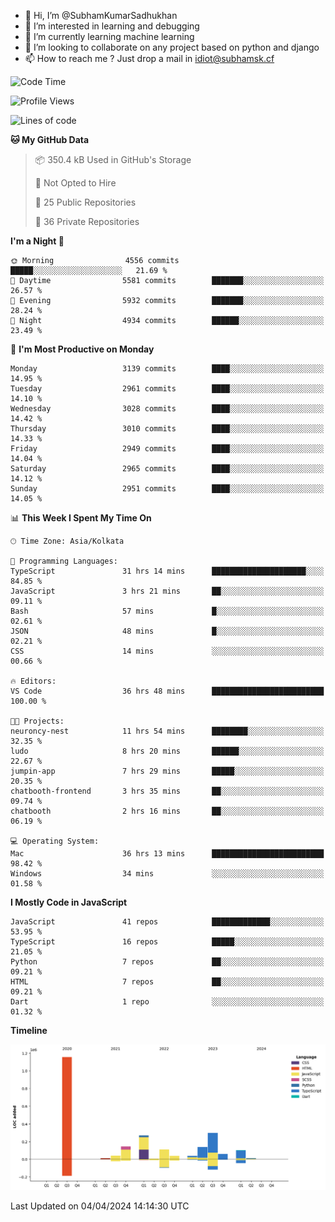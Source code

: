 - 👋 Hi, I’m @SubhamKumarSadhukhan
- 👀 I’m interested in learning and debugging
- 🌱 I’m currently learning machine learning
- 💞️ I’m looking to collaborate on any project based on python and django
- 📫 How to reach me ?
      Just drop a mail in idiot@subhamsk.cf

<!---
SubhamKumarSadhukhan/SubhamKumarSadhukhan is a ✨ special ✨ repository because its `README.md` (this file) appears on your GitHub profile.
You can click the Preview link to take a look at your changes.
--->


<!--START_SECTION:waka-->
![Code Time](http://img.shields.io/badge/Code%20Time-2%2C085%20hrs%2023%20mins-blue)

![Profile Views](http://img.shields.io/badge/Profile%20Views-0-blue)

![Lines of code](https://img.shields.io/badge/From%20Hello%20World%20I%27ve%20Written-2.4%20million%20lines%20of%20code-blue)

**🐱 My GitHub Data** 

> 📦 350.4 kB Used in GitHub's Storage 
 > 
> 🚫 Not Opted to Hire
 > 
> 📜 25 Public Repositories 
 > 
> 🔑 36 Private Repositories 
 > 
**I'm a Night 🦉** 

```text
🌞 Morning                4556 commits        █████░░░░░░░░░░░░░░░░░░░░   21.69 % 
🌆 Daytime                5581 commits        ███████░░░░░░░░░░░░░░░░░░   26.57 % 
🌃 Evening                5932 commits        ███████░░░░░░░░░░░░░░░░░░   28.24 % 
🌙 Night                  4934 commits        ██████░░░░░░░░░░░░░░░░░░░   23.49 % 
```
📅 **I'm Most Productive on Monday** 

```text
Monday                   3139 commits        ████░░░░░░░░░░░░░░░░░░░░░   14.95 % 
Tuesday                  2961 commits        ████░░░░░░░░░░░░░░░░░░░░░   14.10 % 
Wednesday                3028 commits        ████░░░░░░░░░░░░░░░░░░░░░   14.42 % 
Thursday                 3010 commits        ████░░░░░░░░░░░░░░░░░░░░░   14.33 % 
Friday                   2949 commits        ████░░░░░░░░░░░░░░░░░░░░░   14.04 % 
Saturday                 2965 commits        ████░░░░░░░░░░░░░░░░░░░░░   14.12 % 
Sunday                   2951 commits        ████░░░░░░░░░░░░░░░░░░░░░   14.05 % 
```


📊 **This Week I Spent My Time On** 

```text
🕑︎ Time Zone: Asia/Kolkata

💬 Programming Languages: 
TypeScript               31 hrs 14 mins      █████████████████████░░░░   84.85 % 
JavaScript               3 hrs 21 mins       ██░░░░░░░░░░░░░░░░░░░░░░░   09.11 % 
Bash                     57 mins             █░░░░░░░░░░░░░░░░░░░░░░░░   02.61 % 
JSON                     48 mins             █░░░░░░░░░░░░░░░░░░░░░░░░   02.21 % 
CSS                      14 mins             ░░░░░░░░░░░░░░░░░░░░░░░░░   00.66 % 

🔥 Editors: 
VS Code                  36 hrs 48 mins      █████████████████████████   100.00 % 

🐱‍💻 Projects: 
neuroncy-nest            11 hrs 54 mins      ████████░░░░░░░░░░░░░░░░░   32.35 % 
ludo                     8 hrs 20 mins       ██████░░░░░░░░░░░░░░░░░░░   22.67 % 
jumpin-app               7 hrs 29 mins       █████░░░░░░░░░░░░░░░░░░░░   20.35 % 
chatbooth-frontend       3 hrs 35 mins       ██░░░░░░░░░░░░░░░░░░░░░░░   09.74 % 
chatbooth                2 hrs 16 mins       ██░░░░░░░░░░░░░░░░░░░░░░░   06.19 % 

💻 Operating System: 
Mac                      36 hrs 13 mins      █████████████████████████   98.42 % 
Windows                  34 mins             ░░░░░░░░░░░░░░░░░░░░░░░░░   01.58 % 
```

**I Mostly Code in JavaScript** 

```text
JavaScript               41 repos            █████████████░░░░░░░░░░░░   53.95 % 
TypeScript               16 repos            █████░░░░░░░░░░░░░░░░░░░░   21.05 % 
Python                   7 repos             ██░░░░░░░░░░░░░░░░░░░░░░░   09.21 % 
HTML                     7 repos             ██░░░░░░░░░░░░░░░░░░░░░░░   09.21 % 
Dart                     1 repo              ░░░░░░░░░░░░░░░░░░░░░░░░░   01.32 % 
```



**Timeline**

![Lines of Code chart](https://raw.githubusercontent.com/SubhamKumarSadhukhan/SubhamKumarSadhukhan/main/assets/bar_graph.png)


 Last Updated on 04/04/2024 14:14:30 UTC
<!--END_SECTION:waka-->

